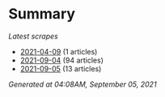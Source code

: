# Summary
*Latest scrapes*
* [2021-04-09](https://github.com/nuuuwan/news_lk/blob/data/news_lk.2021-04-09.json) (1 articles)
* [2021-09-04](https://github.com/nuuuwan/news_lk/blob/data/news_lk.2021-09-04.json) (94 articles)
* [2021-09-05](https://github.com/nuuuwan/news_lk/blob/data/news_lk.2021-09-05.json) (13 articles)

*Generated at 04:08AM, September 05, 2021*